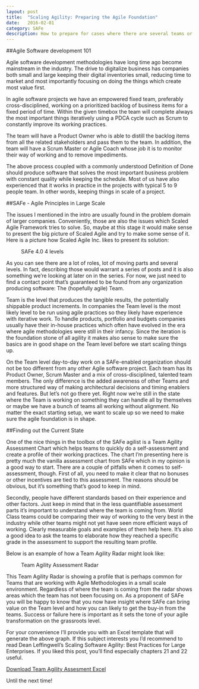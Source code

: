 ```yaml
---
layout: post
title:  "Scaling Agility: Preparing the Agile Foundation"
date:   2016-02-01
category: SAFe
description: How to prepare for cases where there are several teams or teams depending on other teams to produce a layer of architecture which enables their work? SAFe is a powerful model, but when scaling up you need to make sure you are scaling up on a working foundation. This post presents a way for your teams to evaluate their agile profile.
---
```


##Agile Software development 101

Agile software development methodologies have long time ago become mainstream in the industry. The drive to digitalize business has companies both small and large keeping their digital inventories small, reducing time to market and most importantly focusing on doing the things which create most value first.

In agile software projects we have an empowered fixed team, preferably cross-disciplined, working on a prioritized backlog of business items for a fixed period of time. Within the given timebox the team will complete always the most important things iteratively using a PDCA cycle such as Scrum to constantly improve its working practices.

The team will have a Product Owner who is able to distill the backlog items from all the related stakeholders and pass them to the team. In addition, the team will have a Scrum Master or Agile Coach whose job it is to monitor their way of working and to remove impediments.

The above process coupled with a commonly understood Definition of Done should produce software that solves the most important business problem with constant quality while keeping the schedule. Most of us have also experienced that it works in practice in the projects with typical 5 to 9 people team. In other words, keeping things in scale of a project.

##SAFe - Agile Principles in Large Scale

The issues I mentioned in the intro are usually found in the problem domain of larger companies. Conveniently, those are also the issues which Scaled Agile Framework tries to solve. So, maybe at this stage it would make sense to present the big picture of Scaled Agile and try to make some sense of it. Here is a picture how Scaled Agile Inc. likes to present its solution:

<figure>
	<img src="{{ '/assets/posts/2016-02-01-preparing-the-agile-foundation/SAFe40_4levels.png' | prepend: site.baseurl }}" alt=""> 
	<figcaption>SAFe 4.0 4 levels</figcaption>
</figure>
 
As you can see there are a lot of roles, lot of moving parts and several levels. In fact, describing those would warrant a series of posts and it is also something we’re looking at later on in the series. For now, we just need to find a contact point that’s guaranteed to be found from any organization producing software: The (hopefully agile) Team.

Team is the level that produces the tangible results, the potentially shippable product increments. In companies the Team level is the most likely level to be run using agile practices so they likely have experience with iterative work. To handle products, portfolio and budgets companies usually have their in-house practices which often have evolved in the era where agile methodologies were still in their infancy. Since the iteration is the foundation stone of all agility it makes also sense to make sure the basics are in good shape on the Team level before we start scaling things up. 

On the Team level day-to-day work on a SAFe-enabled organization should not be too different from any other Agile software project. Each team has its Product Owner, Scrum Master and a mix of cross-disciplined, talented team members. The only difference is the added awareness of other Teams and more structured way of making architectural decisions and timing enablers and features. But let’s not go there yet. Right now we’re still in the state where the Team is working on something they can handle all by themselves or maybe we have a bunch of teams all working without alignment. No matter the exact starting setup, we want to scale up so we need to make sure the agile foundation is in shape.

##Finding out the Current State

One of the nice things in the toolbox of the SAFe agilist is a Team Agility Assessment Chart which helps teams to quickly do a self-assessment and create a profile of their working practices. The chart I’m presenting here is pretty much the vanilla assessment chart from SAFe which in my opinion is a good way to start. There are a couple of pitfalls when it comes to self-assessment, though. First of all, you need to make it clear that no bonuses or other incentives are tied to this assessment. The reasons should be obvious, but it’s something that’s good to keep in mind.

Secondly, people have different standards based on their experience and other factors. Just keep in mind that in the less quantifiable assessment parts it’s important to understand where the team is coming from. World Class teams could be comparing their way of working to the very best in the industry while other teams might not yet have seen more efficient ways of working. Clearly measurable goals and examples of them help here. It’s also a good idea to ask the teams to elaborate how they reached a specific grade in the assessment to support the resulting team profile.

Below is an example of how a Team Agility Radar might look like:

<figure>
	<img src="{{ '/assets/posts/2016-02-01-preparing-the-agile-foundation/agilityradar.png' | prepend: site.baseurl }}" alt=""> 
	<figcaption>Team Agility Assessment Radar</figcaption>
</figure>
 
This Team Agility Radar is showing a profile that is perhaps common for Teams that are working with Agile Methodologies in a small scale environment. Regardless of where the team is coming from the radar shows areas which the team has not been focusing on. As a proponent of SAFe you will be happy to know that you now have insight where SAFe can bring value on the Team level and how you can likely to get the buy-in from the teams. Success or failure here is important as it sets the tone of your agile transformation on the grassroots level.

For your convenience I’ll provide you with an Excel template that will generate the above graph. If this subject interests you I’d recommend to read Dean Leffingwell’s Scaling Software Agility: Best Practices for Large Enterprises. If you liked this post, you’ll find especially chapters 21 and 22 useful.

<a href="{{ '/assets/posts/2016-02-01-preparing-the-agile-foundation/TeamAgilityAssessmentChart.xslx' | prepend: site.baseurl }}">Download Team Agility Assesment Excel</a> 

Until the next time!
